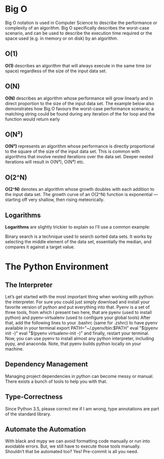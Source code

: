 # Big O

Big O notation is used in Computer Science to describe the performance or complexity of an algorithm. Big O specifically describes the worst-case scenario, and can be used to describe the execution time required or the space used (e.g. in memory or on disk) by an algorithm.

## O(1)

**O(1)** describes an algorithm that will always execute in the same time (or space) regardless of the size of the input data set.

## O(N)

**O(N)** describes an algorithm whose performance will grow linearly and in direct proportion to the size of the input data set. The example below also demonstrates how Big O favours the worst-case performance scenario; a matching string could be found during any iteration of the for loop and the function would return early

## O(N²)

**O(N²)** represents an algorithm whose performance is directly proportional to the square of the size of the input data set. This is common with algorithms that involve nested iterations over the data set. Deeper nested iterations will result in O(N³), O(N⁴) etc.

## O(2^N)

**O(2^N)** denotes an algorithm whose growth doubles with each addition to the input data set. The growth curve of an O(2^N) function is exponential — starting off very shallow, then rising meteorically.

## Logarithms

**Logarithms** are slightly trickier to explain so I’ll use a common example:

Binary search is a technique used to search sorted data sets. It works by selecting the middle element of the data set, essentially the median, and compares it against a target value.

# The Python Environment
## The Interpreter
Let’s get started with the most important thing when working with python: the interpreter. For sure you could just simply download and install your favorite version of python and put everything into that.
Pyenv is a set of three tools, from which I present two here, that are pyenv (used to install python) and pyenv-virtualenv (used to configure your global tools)
After that, add the following lines to your .bashrc (same for .zshrc) to have pyenv available in your terminal
export PATH="~/.pyenv/bin:$PATH"
eval "$(pyenv init -)"
eval "$(pyenv virtualenv-init -)"
and finally, restart your terminal. Now, you can use pyenv to install almost any python interpreter, including pypy, and anaconda. Note, that pyenv builds python locally on your machine.

## Dependency Management
Managing project dependencies in python can become messy or manual. There exists a bunch of tools to help you with that.

## Type-Correctness
Since Python 3.5, please correct me if I am wrong, type annotations are part of the standard library.

## Automate the Automation
With black and mypy we can avoid formatting code manually or run into avoidable errors. But, we still have to execute those tools manually. Shouldn’t that be automated too? Yes!
Pre-commit is all you need.

